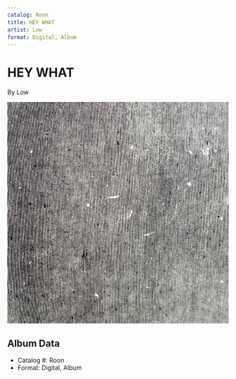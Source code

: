 ```yaml
---
catalog: Roon
title: HEY WHAT
artist: Low
format: Digital, Album
---
```


# HEY WHAT

By Low

![](../../assets/albumcovers/Low-HEY_WHAT.png)

## Album Data

- Catalog #: Roon
- Format: Digital, Album

